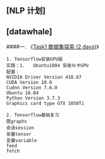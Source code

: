 [NLP 计划]
---

[datawhale]
---
####一. 《[Task1 数据集探索 (2 days)](https://shimo.im/docs/pxzFefyYd7wLIcct)》
    
    1. Tensorflow安装GPU版
    实践：1.   Ubuntu1804 安装Ｎ卡GPU
    配置：
    NVIDIA Driver Version 418.67
    CUDA Version 10.0
    Cudnn Version 7.6.0
    Ubuntu 18.04
    Python Version 3.7.3
    Graphics card type GTX 1050Ti
    
    2. Tensorflow基础复习
    图graphs
    会话session
    张量tensor
    变量variable
    feed
    fetch
    
    
    


